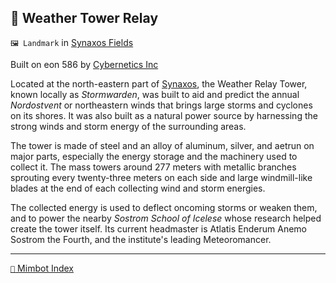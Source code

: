## 🎏 Weather Tower Relay

`🖼️ Landmark` in [Synaxos Fields](<https://zeithalt.github.io/r/synaxos_fields.html>)

Built on eon 586 by [Cybernetics Inc](<https://zeithalt.github.io/r/cybernetics_inc.html>)

Located at the north-eastern part of [Synaxos](<https://zeithalt.github.io/r/synaxos_fields.html>), the Weather Relay Tower, known locally as *Stormwarden*, was built to aid and predict the annual *Nordostvent* or northeastern winds that brings large storms and cyclones on its shores. It was also built as a natural power source by harnessing the strong winds and storm energy of the surrounding areas.

The tower is made of steel and an alloy of aluminum, silver, and aetrun on major parts, especially the energy storage and the machinery used to collect it. The mass towers around 277 meters with metallic branches sprouting every twenty-three meters on each side and large windmill-like blades at the end of each collecting wind and storm energies.

The collected energy is used to deflect oncoming storms or weaken them, and to power the nearby *Sostrom School of Icelese* whose research helped create the tower itself. Its current headmaster is Atlatis Enderum Anemo Sostrom the Fourth, and the institute's leading Meteoromancer.

-----
[`📑` Mimbot Index](<https://zeithalt.github.io/r/#a1d0>)
<!---
keywords:  ci, synaxos fields
aliases: 
-->